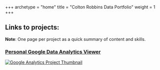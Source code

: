 +++
archetype = "home"
title = "Colton Robbins Data Portfolio"
weight = 1
+++

## Links to projects:

**Note**: One page per project as a quick summary of content and skills.

### [Personal Google Data Analytics Viewer](google_analytics)

[![Google Analytics Project Thumbnail](/Directory/images/Dashboard_example.jpg?width=20vw&lightbox=false)](google_analytics)
